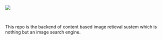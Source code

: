 ![](https://visitor-badge.glitch.me/badge?page_id=Asit0007.Content-based-image-retrieval-system)

<br/>

This repo is the backend of content based image retieval sustem which is nothing but an image search engine.

<br/>
